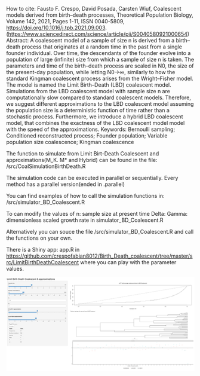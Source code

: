 How to cite:
Fausto F. Crespo, David Posada, Carsten Wiuf,
Coalescent models derived from birth–death processes,
Theoretical Population Biology,
Volume 142,
2021,
Pages 1-11,
ISSN 0040-5809,
https://doi.org/10.1016/j.tpb.2021.09.003.
(https://www.sciencedirect.com/science/article/pii/S0040580921000654)
Abstract: A coalescent model of a sample of size n is derived from a birth–death process that originates at a random time in the past from a single founder individual. Over time, the descendants of the founder evolve into a population of large (infinite) size from which a sample of size n is taken. The parameters and time of the birth–death process are scaled in N0, the size of the present-day population, while letting N0→∞, similarly to how the standard Kingman coalescent process arises from the Wright–Fisher model. The model is named the Limit Birth–Death (LBD) coalescent model. Simulations from the LBD coalescent model with sample size n are computationally slow compared to standard coalescent models. Therefore, we suggest different approximations to the LBD coalescent model assuming the population size is a deterministic function of time rather than a stochastic process. Furthermore, we introduce a hybrid LBD coalescent model, that combines the exactness of the LBD coalescent model model with the speed of the approximations.
Keywords: Bernoulli sampling; Conditioned reconstructed process; Founder population; Variable population size coalescence; Kingman coalescence


The function to simulate from Limit Birt-Death Coalescent and approximations(M_K. M* and Hybrid)
can be found in the file:
/src/CoalSimulationBirthDeath.R

The simulation code  can be executed  in parallel or sequentially.
Every method has a parallel version(ended in  .parallel)

You can find examples of how to call the simulation functions in:
/src/simulator_BD_Coalescent.R

To can modify  the values of 
n: sample size at present time 
Delta: 
Gamma: dimensionless scaled growth rate 
in 
simulator_BD_Coalescent.R

Alternatively you can souce the file /src/simulator_BD_Coalescent.R
and call the functions on your own.

There is a Shiny app: app.R in 
https://github.com/crespofabian8012/Birth_Death_coalescent/tree/master/src/LimitBirthDeathCoalescent
where you can play with the parameter values.

![shiny](https://github.com/crespofabian8012/Birth_Death_coalescent/blob/master/src/LimitBirthDeathCoalescent/shiny_app.png?raw=true)



